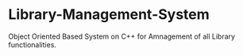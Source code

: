 # Library-Management-System
Object Oriented Based System on C++ for Amnagement of all Library functionalities.
